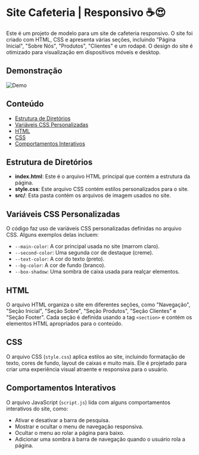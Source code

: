 # Site Cafeteria | Responsivo ☕😍

Este é um projeto de modelo para um site de cafeteria responsivo. O site foi criado com HTML, CSS e apresenta várias seções, incluindo "Página Inicial", "Sobre Nós", "Produtos", "Clientes" e um rodapé. O design do site é otimizado para visualização em dispositivos móveis e desktop.

## Demonstração

<img src="src/img/Animação.gif" alt="Demo">

## Conteúdo

- [Estrutura de Diretórios](#estrutura-de-diretórios)
- [Variáveis CSS Personalizadas](#variáveis-css-personalizadas)
- [HTML](#html)
- [CSS](#css)
- [Comportamentos Interativos](#comportamentos-interativos)

## Estrutura de Diretórios

- **index.html**: Este é o arquivo HTML principal que contém a estrutura da página.
- **style.css**: Este arquivo CSS contém estilos personalizados para o site.
- **src/**: Esta pasta contém os arquivos de imagem usados no site.

## Variáveis CSS Personalizadas

O código faz uso de variáveis CSS personalizadas definidas no arquivo CSS. Alguns exemplos delas incluem:

- `--main-color`: A cor principal usada no site (marrom claro).
- `--second-color`: Uma segunda cor de destaque (creme).
- `--text-color`: A cor do texto (preto).
- `--bg-color`: A cor de fundo (branco).
- `--box-shadow`: Uma sombra de caixa usada para realçar elementos.

## HTML

O arquivo HTML organiza o site em diferentes seções, como "Navegação", "Seção Inicial", "Seção Sobre", "Seção Produtos", "Seção Clientes" e "Seção Footer". Cada seção é definida usando a tag `<section>` e contém os elementos HTML apropriados para o conteúdo.

## CSS

O arquivo CSS (`style.css`) aplica estilos ao site, incluindo formatação de texto, cores de fundo, layout de caixas e muito mais. Ele é projetado para criar uma experiência visual atraente e responsiva para o usuário.

## Comportamentos Interativos

O arquivo JavaScript (`script.js`) lida com alguns comportamentos interativos do site, como:

- Ativar e desativar a barra de pesquisa.
- Mostrar e ocultar o menu de navegação responsiva.
- Ocultar o menu ao rolar a página para baixo.
- Adicionar uma sombra à barra de navegação quando o usuário rola a página.